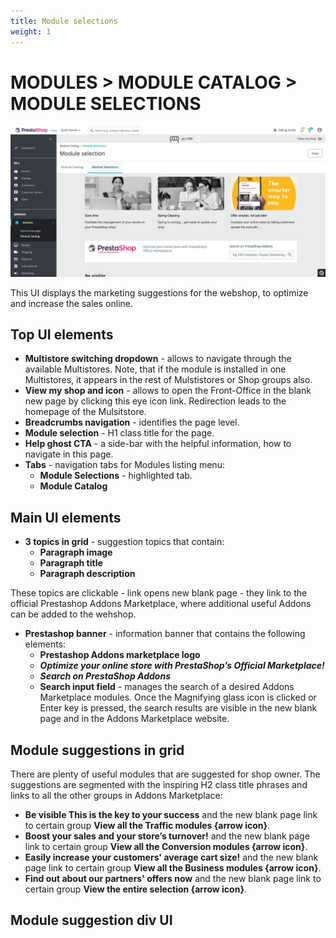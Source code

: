 ```yaml
---
title: Module selections
weight: 1
---
```


# MODULES > MODULE CATALOG > MODULE SELECTIONS

![Module selections](static/img/module-selections.png)

This UI displays the marketing suggestions for the webshop, to optimize and increase the sales online.

## Top UI elements

- **Multistore switching dropdown** - allows to navigate through the available Multistores. Note, that if the module is installed in one Multistores, it appears in the rest of Mulstistores or Shop groups also.
- **View my shop and icon** - allows to open the Front-Office in the blank new page by clicking this eye icon link. Redirection leads to the homepage of the Mulsitstore.
- **Breadcrumbs navigation** - identifies the page level.
- **Module selection** - H1 class title for the page.
- **Help ghost CTA** - a side-bar with the helpful information, how to navigate in this page.
- **Tabs** - navigation tabs for Modules listing menu:
  - **Module Selections** - highlighted tab.
  - **Module Catalog**

## Main UI elements

- **3 topics in grid** - suggestion topics that contain:
  - **Paragraph image**
  - **Paragraph title**
  - **Paragraph description**

These topics are clickable - link opens new blank page - they link to the official Prestashop Addons Marketplace, where additional useful Addons can be added to the wehshop.

- **Prestashop banner** - information banner that contains the following elements:
  - **Prestashop Addons marketplace logo**
  - **_Optimize your online store with PrestaShop’s Official Marketplace!_**
  - **_Search on PrestaShop Addons_**
  - **Search input field** - manages the search of a desired Addons Marketplace modules. Once the Magnifying glass icon is clicked or Enter key is pressed, the search results are visible in the new blank page and in the Addons Marketplace website.

## Module suggestions in grid

There are plenty of useful modules that are suggested for shop owner. The suggestions are segmented with the inspiring H2 class title phrases and links to all the other groups in Addons Marketplace:
- **Be visible This is the key to your success** and the new blank page link to certain group **View all the Traffic modules {arrow icon}**.
- **Boost your sales and your store’s turnover!** and the new blank page link to certain group **View all the Conversion modules {arrow icon}**.
- **Easily increase your customers' average cart size!** and the new blank page link to certain group **View all the Business modules {arrow icon}**.
- **Find out about our partners' offers now** and the new blank page link to certain group **View the entire selection {arrow icon}**.

## Module suggestion div UI


